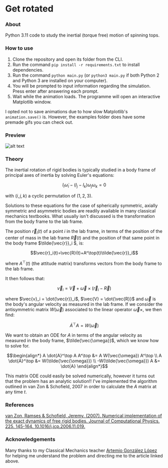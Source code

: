 # Get rotated

### About
Python 3.11 code to study the inertial (torque free) motion of spinning tops.

### How to use
1. Clone the repository and open its folder from the CLI.
1. Run the command `pip install -r requirements.txt` to install dependencies.
1. Run the command `python main.py` (or `python3 main.py` if both Python 2 and Python 3 are installed on your computer).
1. You will be prompted to input information regarding the simulation. Press enter after answering each prompt.
1. Wait while the animation loads. The programme will open an interactive Matplotlib window.

I opted not to save animations due to how slow Matplotlib's `animation.save()` is. However, the examples folder does have some premade gifs you can check out.

### Preview
![alt text](preview.gif)

### Theory
The inertial rotation of rigid bodies is typically studied in a body frame of principal axes of inertia by solving Euler's equations:

$$I_i \dot{\omega}_i - (I_j - I_k)\omega_j\omega_k = 0$$

with $(i,j,k)$ a cyclic permutation of $(1,2,3)$.

Solutions to these equations for the case of spherically symmetric, axially symmetric and asymmetric bodies are readily available in many classical mechanics textbooks. What usually isn't discussed is the transformation from the body frame to the lab frame.

The position $\vec{r}_i(t)$ of a point $i$ in the lab frame, in terms of the position of the center of mass in the lab frame $\vec{R}(t)$ and the position of that same point in the body frame $\tilde{\vec{r}}_i $, is:

$$\vec{r}_i(t)=\vec{R}(t)+A^\top(t)\tilde{\vec{r}}_i$$

where $A^\top(t)$ (the attitude matrix) transforms vectors from the body frame to the lab frame. 

It then follows that:

$$\vec{v}_i = \vec{V} + \vec{\omega}\times(\vec{r}_i-\vec{R})$$

where $\vec{v}_i = \dot{\vec{r}}_i$, $\vec{V} = \dot{\vec{R}}$ and $\vec{\omega}$ is the body's angular velocity as measured in the lab frame. If we consider the antisymmetric matrix $W(\vec{\omega})$ associated to the linear operator $\vec{\omega}\times$, we then find:

$$\dot{A}^\top A = W(\vec{\omega})$$

We want to obtain an ODE for $A$ in terms of the angular velocity as measured in the body frame, $\tilde{\vec{\omega}}$, which we know how to solve for.

$$\begin{align*}
    A \dot{A}^\top A A^\top &= A W(\vec{\omega}) A^\top \\
    A \dot{A}^\top &= W(\tilde{\vec{\omega}}) \\
    -W(\tilde{\vec{\omega}}) A &= \dot{A}
\end{align*}$$

This matrix ODE could easily be solved numerically, however it turns out that the problem has an analytic solution!! I've implemented the algorithm outlined in van Zon & Schofield, 2007 in order to calculate the $A$ matrix at any time $t$.

### References
[van Zon, Ramses & Schofield, Jeremy. (2007). Numerical implementation of the exact dynamics of free rigid bodies. Journal of Computational Physics. 225. 145-164. 10.1016/j.jcp.2006.11.019.](https://www.researchgate.net/publication/222535012_Numerical_implementation_of_the_exact_dynamics_of_free_rigid_bodies)

### Acknowledgements
Many thanks to my Classical Mechanics teacher [Artemio González López](http://jacobi.fis.ucm.es/artemio/UCM/English.html) for helping me understand the problem and directing me to the article linked above.